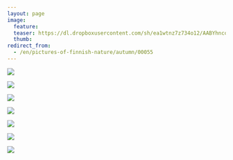 ```yaml
---
layout: page
image:
  feature:
  teaser: https://dl.dropboxusercontent.com/sh/ea1wtnz7z734o12/AABYhncookufwbbX8SokMSFMa/luontokuvat/syksy/DSC47883-245px.jpg
  thumb:
redirect_from:
  - /en/pictures-of-finnish-nature/autumn/00055
---
```


[![](https://dl.dropboxusercontent.com/sh/ea1wtnz7z734o12/AAAIWJfO6mL2EqBiIYJBGjADa/luontokuvat/syksy/DSC47794-800px.jpg)](https://dl.dropboxusercontent.com/sh/ea1wtnz7z734o12/AACLVlUtEcIJ9nismf1xmYnRa/luontokuvat/syksy/DSC47794.jpg)

[![](https://dl.dropboxusercontent.com/sh/ea1wtnz7z734o12/AABryO0-lJOa2sUzESX_pOQ_a/luontokuvat/syksy/DSC47793-800px.jpg)](https://dl.dropboxusercontent.com/sh/ea1wtnz7z734o12/AACPxPJ6lQGIZgSd1zRCck7Wa/luontokuvat/syksy/DSC47793.jpg)

[![](https://dl.dropboxusercontent.com/sh/ea1wtnz7z734o12/AADRsII1nkc_G9-KMuWWjozKa/luontokuvat/syksy/DSC47842-800px.jpg)](https://dl.dropboxusercontent.com/sh/ea1wtnz7z734o12/AACppXuIxg0ho-T0L0W9_Dg8a/luontokuvat/syksy/DSC47842.jpg)

[![](https://dl.dropboxusercontent.com/sh/ea1wtnz7z734o12/AACvMcAh6nWS1GFN7O7Zj79aa/luontokuvat/syksy/DSC47845-800px.jpg)](https://dl.dropboxusercontent.com/sh/ea1wtnz7z734o12/AABoZry7CCYjBRvj7HKzCeG9a/luontokuvat/syksy/DSC47845.jpg)

[![](https://dl.dropboxusercontent.com/sh/ea1wtnz7z734o12/AAARsyj2UYR7f6PjRUWTAAj7a/luontokuvat/syksy/DSC47863-800px.jpg)](https://dl.dropboxusercontent.com/sh/ea1wtnz7z734o12/AACbpmT37mvdclaT_tOoIy50a/luontokuvat/syksy/DSC47863.jpg)

[![](https://dl.dropboxusercontent.com/sh/ea1wtnz7z734o12/AACzoO4S_4r0q_wpwr6UlJCma/luontokuvat/syksy/DSC47881-800px.jpg)](https://dl.dropboxusercontent.com/sh/ea1wtnz7z734o12/AADBq2HGqt4ZJi66kA9_Zszea/luontokuvat/syksy/DSC47881.jpg)

[![](https://dl.dropboxusercontent.com/sh/ea1wtnz7z734o12/AAAwyss5spPwySkT8Mf1dWUma/luontokuvat/syksy/DSC47883-800px.jpg)](https://dl.dropboxusercontent.com/sh/ea1wtnz7z734o12/AADR7zPCRBOA_FYXMXe4kRwHa/luontokuvat/syksy/DSC47883.jpg)
